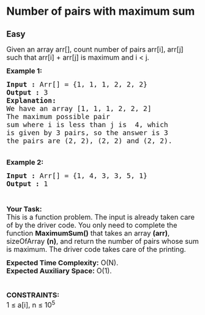 # Number of pairs with maximum sum
## Easy
<div class="problems_problem_content__Xm_eO"><p><span style="font-size:18px">Given an array arr[], count number of pairs arr[i], arr[j] such that arr[i] + arr[j] is maximum and i &lt; j.</span></p>

<p><span style="font-size:18px"><strong>Example 1:</strong></span></p>

<pre><span style="font-size:18px"><strong>Input :</strong> Arr[] = {1, 1, 1, 2, 2, 2}
<strong>Output :</strong> 3
<strong>Explanation:
</strong>We have an array [1, 1, 1, 2, 2, 2]
The maximum possible pair
sum where i is less than j is&nbsp; 4, which 
is given by 3 pairs, so the answer is 3
the pairs are (2, 2), (2, 2) and (2, 2).

</span></pre>

<p><span style="font-size:18px"><strong>Example 2:</strong></span></p>

<pre><span style="font-size:18px"><strong>Input :</strong> Arr[] = {1, 4, 3, 3, 5, 1}
<strong>Output :</strong> 1
</span></pre>

<p>&nbsp;</p>

<p><span style="font-size:18px"><strong>Your Task:</strong><br>
This is a function problem. The input is already taken care of by the driver code. You only need to complete the function <strong>MaximumSum()</strong> that takes an array <strong>(arr)</strong>, sizeOfArray <strong>(n)</strong>, and return the number of pairs whose sum is maximum. The driver code takes care of the printing.</span></p>

<p><span style="font-size:18px"><strong>Expected Time Complexity:</strong>&nbsp;O(N).<br>
<strong>Expected Auxiliary Space:</strong>&nbsp;O(1).<br>
<br>
<br>
<strong>CONSTRAINTS:</strong><br>
1 ≤ a[i], n ≤ 10<sup>5</sup></span></p>
</div>